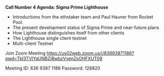 
**Call Number 4 Agenda: Sigma Prime Lighthouse**

- Introductions from the ethstaker team and Paul Hauner from Rocket Pool.
- The present development status of Sigma Prime and near-future plans
- How Lighthouse distinguishes itself from other clients
- The Lighthouse single client testnet
- Multi-client Testnet


Join Zoom Meeting
https://us02web.zoom.us/j/83693871186?pwd=TkI3TVlYaUNBZjBwbzVyenZsOHFXUT09

Meeting ID: 836 9387 1186
Password: 128820
